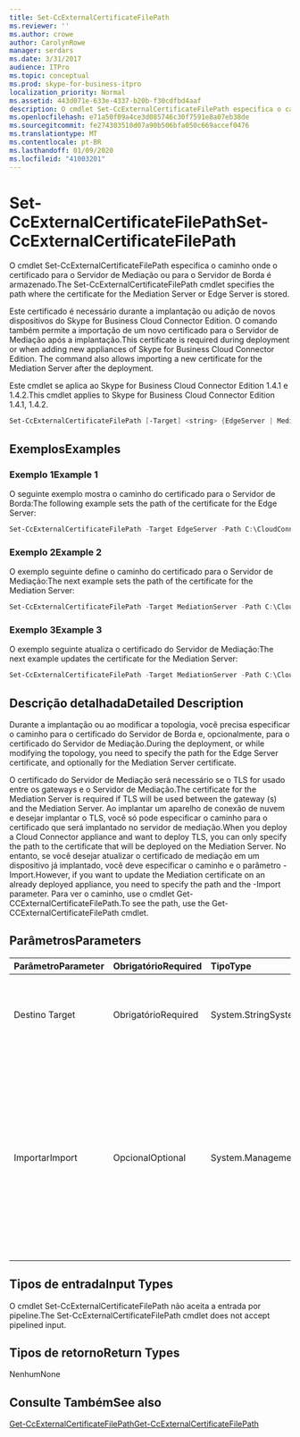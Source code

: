 ```yaml
---
title: Set-CcExternalCertificateFilePath
ms.reviewer: ''
ms.author: crowe
author: CarolynRowe
manager: serdars
ms.date: 3/31/2017
audience: ITPro
ms.topic: conceptual
ms.prod: skype-for-business-itpro
localization_priority: Normal
ms.assetid: 443d071e-633e-4337-b20b-f30cdfbd4aaf
description: O cmdlet Set-CcExternalCertificateFilePath especifica o caminho onde o certificado para o Servidor de Mediação ou para o Servidor de Borda é armazenado.
ms.openlocfilehash: e71a50f09a4ce3d085746c30f7591e8a07eb38de
ms.sourcegitcommit: fe274303510d07a90b506bfa050c669accef0476
ms.translationtype: MT
ms.contentlocale: pt-BR
ms.lasthandoff: 01/09/2020
ms.locfileid: "41003201"
---
```

# <a name="set-ccexternalcertificatefilepath"></a><span data-ttu-id="f74f9-103">Set-CcExternalCertificateFilePath</span><span class="sxs-lookup"><span data-stu-id="f74f9-103">Set-CcExternalCertificateFilePath</span></span>
 
<span data-ttu-id="f74f9-104">O cmdlet Set-CcExternalCertificateFilePath especifica o caminho onde o certificado para o Servidor de Mediação ou para o Servidor de Borda é armazenado.</span><span class="sxs-lookup"><span data-stu-id="f74f9-104">The Set-CcExternalCertificateFilePath cmdlet specifies the path where the certificate for the Mediation Server or Edge Server is stored.</span></span>
  
<span data-ttu-id="f74f9-p101">Este certificado é necessário durante a implantação ou adição de novos dispositivos do Skype for Business Cloud Connector Edition. O comando também permite a importação de um novo certificado para o Servidor de Mediação após a implantação.</span><span class="sxs-lookup"><span data-stu-id="f74f9-p101">This certificate is required during deployment or when adding new appliances of Skype for Business Cloud Connector Edition. The command also allows importing a new certificate for the Mediation Server after the deployment.</span></span>
  
<span data-ttu-id="f74f9-107">Este cmdlet se aplica ao Skype for Business Cloud Connector Edition 1.4.1 e 1.4.2.</span><span class="sxs-lookup"><span data-stu-id="f74f9-107">This cmdlet applies to Skype for Business Cloud Connector Edition 1.4.1, 1.4.2.</span></span>
  
```powershell
Set-CcExternalCertificateFilePath [-Target] <string> {EdgeServer | MediationServer} [-Path] <string> [-Import]  [<CommonParameters>]
```

## <a name="examples"></a><span data-ttu-id="f74f9-108">Exemplos</span><span class="sxs-lookup"><span data-stu-id="f74f9-108">Examples</span></span>
<span data-ttu-id="f74f9-109"><a name="Examples"> </a></span><span class="sxs-lookup"><span data-stu-id="f74f9-109"></span></span>

### <a name="example-1"></a><span data-ttu-id="f74f9-110">Exemplo 1</span><span class="sxs-lookup"><span data-stu-id="f74f9-110">Example 1</span></span>

<span data-ttu-id="f74f9-111">O seguinte exemplo mostra o caminho do certificado para o Servidor de Borda:</span><span class="sxs-lookup"><span data-stu-id="f74f9-111">The following example sets the path of the certificate for the Edge Server:</span></span>
  
```powershell
Set-CcExternalCertificateFilePath -Target EdgeServer -Path C:\CloudConnector\Certificates\AdatumPublicEdge.pfx
```

### <a name="example-2"></a><span data-ttu-id="f74f9-112">Exemplo 2</span><span class="sxs-lookup"><span data-stu-id="f74f9-112">Example 2</span></span>

<span data-ttu-id="f74f9-113">O exemplo seguinte define o caminho do certificado para o Servidor de Mediação:</span><span class="sxs-lookup"><span data-stu-id="f74f9-113">The next example sets the path of the certificate for the Mediation Server:</span></span>
  
```powershell
Set-CcExternalCertificateFilePath -Target MediationServer -Path C:\CloudConnector\Certificates\AdatumPublicMediation.pfx
```

### <a name="example-3"></a><span data-ttu-id="f74f9-114">Exemplo 3</span><span class="sxs-lookup"><span data-stu-id="f74f9-114">Example 3</span></span>

<span data-ttu-id="f74f9-115">O exemplo seguinte atualiza o certificado do Servidor de Mediação:</span><span class="sxs-lookup"><span data-stu-id="f74f9-115">The next example updates the certificate for the Mediation Server:</span></span>
  
```powershell
Set-CcExternalCertificateFilePath -Target MediationServer -Path C:\CloudConnector\Certificates\AdatumPublicMediation.pfx -Import
```

## <a name="detailed-description"></a><span data-ttu-id="f74f9-116">Descrição detalhada</span><span class="sxs-lookup"><span data-stu-id="f74f9-116">Detailed Description</span></span>
<span data-ttu-id="f74f9-117"><a name="DetailedDescription"> </a></span><span class="sxs-lookup"><span data-stu-id="f74f9-117"></span></span>

<span data-ttu-id="f74f9-118">Durante a implantação ou ao modificar a topologia, você precisa especificar o caminho para o certificado do Servidor de Borda e, opcionalmente, para o certificado do Servidor de Mediação.</span><span class="sxs-lookup"><span data-stu-id="f74f9-118">During the deployment, or while modifying the topology, you need to specify the path for the Edge Server certificate, and optionally for the Mediation Server certificate.</span></span> 
  
<span data-ttu-id="f74f9-119">O certificado do Servidor de Mediação será necessário se o TLS for usado entre os gateways e o Servidor de Mediação.</span><span class="sxs-lookup"><span data-stu-id="f74f9-119">The certificate for the Mediation Server is required if TLS will be used between the gateway (s) and the Mediation Server.</span></span> <span data-ttu-id="f74f9-120">Ao implantar um aparelho de conexão de nuvem e desejar implantar o TLS, você só pode especificar o caminho para o certificado que será implantado no servidor de mediação.</span><span class="sxs-lookup"><span data-stu-id="f74f9-120">When you deploy a Cloud Connector appliance and want to deploy TLS, you can only specify the path to the certificate that will be deployed on the Mediation Server.</span></span> <span data-ttu-id="f74f9-121">No entanto, se você desejar atualizar o certificado de mediação em um dispositivo já implantado, você deve especificar o caminho e o parâmetro -Import.</span><span class="sxs-lookup"><span data-stu-id="f74f9-121">However, if you want to update the Mediation certificate on an already deployed appliance, you need to specify the path and the -Import parameter.</span></span> <span data-ttu-id="f74f9-122">Para ver o caminho, use o cmdlet Get-CCExternalCertificateFilePath.</span><span class="sxs-lookup"><span data-stu-id="f74f9-122">To see the path, use the Get-CCExternalCertificateFilePath cmdlet.</span></span>
  
## <a name="parameters"></a><span data-ttu-id="f74f9-123">Parâmetros</span><span class="sxs-lookup"><span data-stu-id="f74f9-123">Parameters</span></span>
<span data-ttu-id="f74f9-124"><a name="DetailedDescription"> </a></span><span class="sxs-lookup"><span data-stu-id="f74f9-124"></span></span>

|<span data-ttu-id="f74f9-125">**Parâmetro**</span><span class="sxs-lookup"><span data-stu-id="f74f9-125">**Parameter**</span></span>|<span data-ttu-id="f74f9-126">**Obrigatório**</span><span class="sxs-lookup"><span data-stu-id="f74f9-126">**Required**</span></span>|<span data-ttu-id="f74f9-127">**Tipo**</span><span class="sxs-lookup"><span data-stu-id="f74f9-127">**Type**</span></span>|<span data-ttu-id="f74f9-128">**Descrição**</span><span class="sxs-lookup"><span data-stu-id="f74f9-128">**Description**</span></span>|
|:-----|:-----|:-----|:-----|
| <span data-ttu-id="f74f9-129">Destino </span><span class="sxs-lookup"><span data-stu-id="f74f9-129">Target</span></span> <br/> | <span data-ttu-id="f74f9-130">Obrigatório</span><span class="sxs-lookup"><span data-stu-id="f74f9-130">Required</span></span> <br/> |<span data-ttu-id="f74f9-131">System.String</span><span class="sxs-lookup"><span data-stu-id="f74f9-131">System.String</span></span>  <br/> |<span data-ttu-id="f74f9-p103">Digite o caminho do arquivo solicitado. Os tipos incluem:</span><span class="sxs-lookup"><span data-stu-id="f74f9-p103">Type of file path requested. Types include:</span></span>  <br/> <span data-ttu-id="f74f9-134">EdgeServer (padrão)</span><span class="sxs-lookup"><span data-stu-id="f74f9-134">EdgeServer (default)</span></span>  <br/> <span data-ttu-id="f74f9-135">MediationServer</span><span class="sxs-lookup"><span data-stu-id="f74f9-135">MediationServer</span></span>  <br/> |
|<span data-ttu-id="f74f9-136">Importar</span><span class="sxs-lookup"><span data-stu-id="f74f9-136">Import</span></span>  <br/> |<span data-ttu-id="f74f9-137">Opcional</span><span class="sxs-lookup"><span data-stu-id="f74f9-137">Optional</span></span>  <br/> |<span data-ttu-id="f74f9-138">System.Management.Automation.SwitchParameter</span><span class="sxs-lookup"><span data-stu-id="f74f9-138">System.Management.Automation.SwitchParameter</span></span>  <br/> |<span data-ttu-id="f74f9-p104">Indica que o certificado deve ser importado para o Servidor de Mediação. Este parâmetro não será necessário se você implantar um dispositivo pela primeira vez. O parâmetro será necessário se você desejar alterar o certificado existente em uma versão já implantada.</span><span class="sxs-lookup"><span data-stu-id="f74f9-p104">Indicates that the certificate must be imported to the Mediation Server. This parameter is not needed if you deploy an appliance for first time. The parameter is required if you want to change the existing certificate on an already deployed version.</span></span>  <br/> |
   
## <a name="input-types"></a><span data-ttu-id="f74f9-142">Tipos de entrada</span><span class="sxs-lookup"><span data-stu-id="f74f9-142">Input Types</span></span>
<span data-ttu-id="f74f9-143"><a name="InputTypes"> </a></span><span class="sxs-lookup"><span data-stu-id="f74f9-143"></span></span>

<span data-ttu-id="f74f9-144">O cmdlet Set-CcExternalCertificateFilePath não aceita a entrada por pipeline.</span><span class="sxs-lookup"><span data-stu-id="f74f9-144">The Set-CcExternalCertificateFilePath cmdlet does not accept pipelined input.</span></span>
  
## <a name="return-types"></a><span data-ttu-id="f74f9-145">Tipos de retorno</span><span class="sxs-lookup"><span data-stu-id="f74f9-145">Return Types</span></span>
<span data-ttu-id="f74f9-146"><a name="ReturnTypes"> </a></span><span class="sxs-lookup"><span data-stu-id="f74f9-146"></span></span>

<span data-ttu-id="f74f9-147">Nenhum</span><span class="sxs-lookup"><span data-stu-id="f74f9-147">None</span></span>
  
## <a name="see-also"></a><span data-ttu-id="f74f9-148">Consulte Também</span><span class="sxs-lookup"><span data-stu-id="f74f9-148">See also</span></span>
<span data-ttu-id="f74f9-149"><a name="ReturnTypes"> </a></span><span class="sxs-lookup"><span data-stu-id="f74f9-149"></span></span>

[<span data-ttu-id="f74f9-150">Get-CcExternalCertificateFilePath</span><span class="sxs-lookup"><span data-stu-id="f74f9-150">Get-CcExternalCertificateFilePath</span></span>](get-ccexternalcertificatefilepath.md)
  

